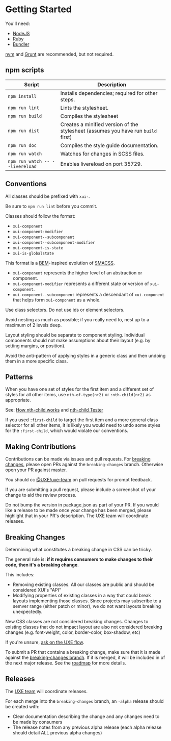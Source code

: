 
Getting Started
===============

You'll need:

 * [NodeJS](https://nodejs.org/)
 * [Ruby](https://www.ruby-lang.org/en/)
 * [Bundler](http://bundler.io/)

[nvm](https://github.com/creationix/nvm) and [Grunt](http://gruntjs.com/) are recommended, but not required.


npm scripts
-----------

Script          | Description
----------------|-------------
`npm install`   | Installs dependencies; required for other steps.
`npm run lint`  | Lints the stylesheet.
`npm run build` | Compiles the stylesheet
`npm run dist`  | Creates a minified version of the stylesheet (assumes you have run `build` first)
`npm run doc`   | Compiles the style guide documentation.
`npm run watch` | Watches for changes in SCSS files.
`npm run watch -- --livereload` | Enables livereload on port 35729.


Conventions
-----------

All classes should be prefixed with `xui-`.

Be sure to `npm run lint` before you commit.

Classes should follow the format:

 * `xui-component`
 * `xui-component-modifier`
 * `xui-component--subcomponent`
 * `xui-component--subcomponent-modifier`
 * `xui-component-is-state`
 * `xui-is-globalstate`

This format is a [BEM](https://en.bem.info/)-inspired evolution of [SMACSS](https://smacss.com/).

 * `xui-component` represents the higher level of an abstraction or component.
 * `xui-component-modifier` represents a different state or version of `xui-component`.
 * `xui-component--subcomponent` represents a descendant of `xui-component` that
   helps form `xui-component` as a whole.

Use class selectors. Do not use ids or element selectors.

Avoid nesting as much as possible; if you really need to, nest up to a maximum
of 2 levels deep.

Layout styling should be separate to component styling. Individual components
should not make assumptions about their layout (e.g. by setting margins, or position).

Avoid the anti-pattern of applying styles in a generic class and then undoing them in a
more specific class.


Patterns
--------

When you have one set of styles for the first item and a different set of styles for all
other items, use `nth-of-type(n+2)` or `:nth-child(n+2)` as appropriate.

See: [How nth-child works](https://css-tricks.com/how-nth-child-works/) and
[nth-child Tester](https://css-tricks.com/examples/nth-child-tester/)

If you used `:first-child` to target the first item and a more general class selector for all
other items, it is likely you would need to undo some styles for the `:first-child`, which would
violate our conventions.


Making Contributions
--------------------

Contributions can be made via issues and pull requests. For [breaking changes](#breaking-changes),
please open PRs against the `breaking-changes` branch. Otherwise open your PR against master.

You should cc [@UXE/uxe-team](https://github.dev.xero.com/orgs/UXE/teams/uxe-team)
on pull requests for prompt feedback.

If you are submitting a pull request, please include a screenshot of your change
to aid the review process.

Do not bump the version in package.json as part of your PR. If you would like a release to be made
once your change has been merged, please highlight that in your PR's description. The UXE team will
coordinate releases.


Breaking Changes
----------------

Determining what constitutes a breaking change in CSS can be tricky.

The general rule is: **if it requires consumers to make changes to their code, then it's a breaking change**.

This includes:

* Removing existing classes. All our classes are public and should be considered XUI's "API"
* Modifying properties of existing classes in a way that could break layouts implementing those classes.
Since projects may subscribe to a semver range (either patch or minor), we do not want layouts
breaking unexpectedly.

New CSS classes are not considered breaking changes. Changes to existing classes that do not impact 
layout are also not considered breaking changes (e.g. font-weight, color, border-color, box-shadow, etc)

If you're unsure, [ask on the UXE flow](https://www.flowdock.com/app/xero/ux-engineering).

To submit a PR that contains a breaking change, make sure that it is made against the 
[breaking-changes branch](https://github.dev.xero.com/UXE/xui/tree/breaking-changes). If it is merged, 
it will be included in of the next major release. See the [roadmap](https://github.dev.xero.com/UXE/xui/wiki#roadmap) 
for more details.


Releases
--------

The [UXE team](https://github.dev.xero.com/orgs/UXE/teams/uxe-team) will coordinate releases.

For each merge into the `breaking-changes` branch, an `-alpha` release should be created with:

* Clear documentation describing the change and any changes need to be made by consumers
* The release notes from any previous alpha release (each alpha release should detail ALL previous alpha changes)
